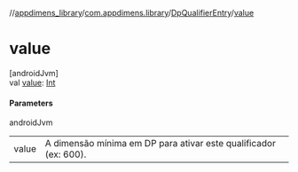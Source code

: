 //[appdimens_library](../../../index.md)/[com.appdimens.library](../index.md)/[DpQualifierEntry](index.md)/[value](value.md)

# value

[androidJvm]\
val [value](value.md): [Int](https://kotlinlang.org/api/core/kotlin-stdlib/kotlin/-int/index.html)

#### Parameters

androidJvm

| | |
|---|---|
| value | A dimensão mínima em DP para ativar este qualificador (ex: 600). |